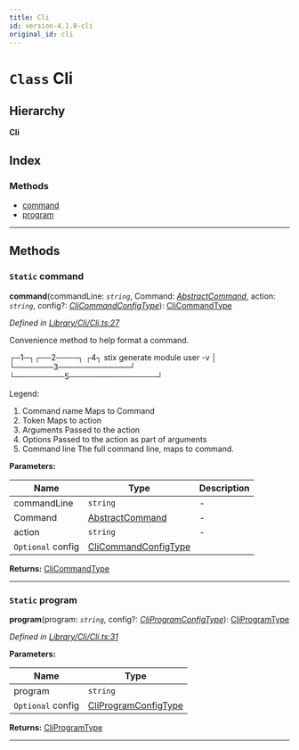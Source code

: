 ```yaml
---
title: Cli
id: version-4.1.0-cli
original_id: cli
---
```


# `Class` Cli

## Hierarchy

**Cli**

## Index

### Methods

* [command](cli#command)
* [program](cli#program)

---

## Methods

<a id="command"></a>

### `Static` command

**command**(commandLine: *`string`*, Command: *[AbstractCommand](abstractcommand)*, action: *`string`*, config?: *[CliCommandConfigType]()*): [CliCommandType]()

*Defined in [Library/Cli/Cli.ts:27](https://github.com/SpoonX/stix/blob/00e7e6e/src/Library/Cli/Cli.ts#L27)*

Convenience method to help format a command.

┌─1─┐┌──2────┐ ┌4┐ stix generate module user -v │ └───────3─────────────┘ └─────────5────────────────┘

Legend:

1.  Command name Maps to Command
2.  Token Maps to action
3.  Arguments Passed to the action
4.  Options Passed to the action as part of arguments
5.  Command line The full command line, maps to command.

**Parameters:**

| Name | Type | Description |
| ------ | ------ | ------ |
| commandLine | `string` |  \- |
| Command | [AbstractCommand](abstractcommand) |  \- |
| action | `string` |  \- |
| `Optional` config | [CliCommandConfigType]() |   |

**Returns:** [CliCommandType]()

___
<a id="program"></a>

### `Static` program

**program**(program: *`string`*, config?: *[CliProgramConfigType]()*): [CliProgramType]()

*Defined in [Library/Cli/Cli.ts:31](https://github.com/SpoonX/stix/blob/00e7e6e/src/Library/Cli/Cli.ts#L31)*

**Parameters:**

| Name | Type |
| ------ | ------ |
| program | `string` |
| `Optional` config | [CliProgramConfigType]() |

**Returns:** [CliProgramType]()

___

